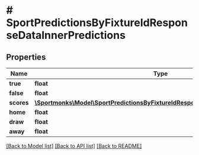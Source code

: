# # SportPredictionsByFixtureIdResponseDataInnerPredictions

## Properties

Name | Type | Description | Notes
------------ | ------------- | ------------- | -------------
**true** | **float** |  | [optional]
**false** | **float** |  | [optional]
**scores** | [**\Sportmonks\Model\SportPredictionsByFixtureIdResponseDataInnerPredictionsScores**](SportPredictionsByFixtureIdResponseDataInnerPredictionsScores.md) |  | [optional]
**home** | **float** |  | [optional]
**draw** | **float** |  | [optional]
**away** | **float** |  | [optional]

[[Back to Model list]](../../README.md#models) [[Back to API list]](../../README.md#endpoints) [[Back to README]](../../README.md)
